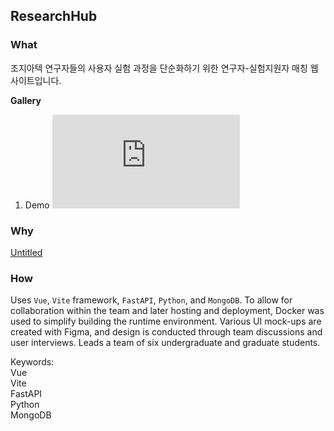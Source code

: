 ## ResearchHub

### What

조지아텍 연구자들의 사용자 실험 과정을 단순화하기 위한 연구자-실험지원자 매칭 웹사이트입니다. 

**Gallery**
    
1. Demo
    <iframe class="w-full aspect-video rounded-xl shadow-xl" src="https://www.youtube.com/embed/uS3wz7uhelo?rel=0&color=white" title="Live Braille (Real-Time Text Detection & Braille Translation) Demo #1" color="white" frameborder="0" allow="autoplay; clipboard-write; encrypted-media;" allowfullscreen></iframe>

### Why

[Untitled](https://s3-us-west-2.amazonaws.com/secure.notion-static.com/2f9756e2-ea2b-4a52-8abe-3e43110d7183/Untitled.pdf)

### How

Uses `Vue`, `Vite` framework, `FastAPI`, `Python`, and `MongoDB`. To allow for collaboration within the team and later hosting and deployment, Docker was used to simplify building the runtime environment. Various UI mock-ups are created with Figma, and design is conducted through team discussions and user interviews. Leads a team of six undergraduate and graduate students.

<aside>
<div class="font-semibold leading-10">Keywords:
  <div class="ml-4 text-xs inline-flex items-center font-bold leading-sm px-3 py-1 bg-white dark:bg-gray-600 rounded-full border">Vue</div>
  <div class="ml-4 text-xs inline-flex items-center font-bold leading-sm px-3 py-1 bg-white rounded-full border">Vite</div>
  <div class="ml-4 text-xs inline-flex items-center font-bold leading-sm px-3 py-1 bg-white rounded-full border">FastAPI</div>
  <div class="ml-4 text-xs inline-flex items-center font-bold leading-sm px-3 py-1 bg-white rounded-full border">Python</div>
  <div class="ml-4 text-xs inline-flex items-center font-bold leading-sm px-3 py-1 bg-white rounded-full border">MongoDB</div>
</div>
</aside>